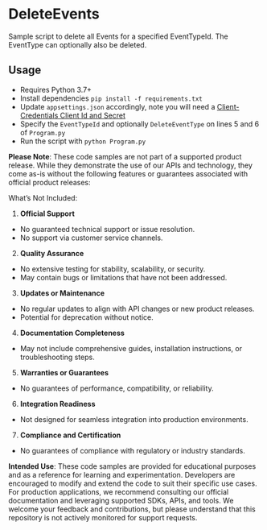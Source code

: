 # DeleteEvents

Sample script to delete all Events for a specified EventTypeId.  The EventType can optionally also be deleted.

## Usage
- Requires Python 3.7+
- Install dependencies `pip install -f requirements.txt`
- Update `appsettings.json` accordingly, note you will need a [Client-Credentials Client Id and Secret](https://docs.aveva.com/bundle/connect-data-services/page/1263324.html) 
- Specify the `EventTypeId` and optionally `DeleteEventType` on lines 5 and 6 of `Program.py`
- Run the script with `python Program.py`

**Please Note**: These code samples are not part of a supported product release. While they demonstrate the use of our APIs and technology, they come as-is without the following features or guarantees associated with official product releases:

What’s Not Included:

1. **Official Support**
* No guaranteed technical support or issue resolution.
* No support via customer service channels.
2. **Quality Assurance**
* No extensive testing for stability, scalability, or security.
* May contain bugs or limitations that have not been addressed.
3. **Updates or Maintenance**
* No regular updates to align with API changes or new product releases.
* Potential for deprecation without notice.
4. **Documentation Completeness**
* May not include comprehensive guides, installation instructions, or troubleshooting steps.
5. **Warranties or Guarantees**
* No guarantees of performance, compatibility, or reliability.
6. **Integration Readiness**
* Not designed for seamless integration into production environments.
7. **Compliance and Certification**
* No guarantees of compliance with regulatory or industry standards.

**Intended Use**:
These code samples are provided for educational purposes and as a reference for learning and experimentation. Developers are encouraged to modify and extend the code to suit their specific use cases. For production applications, we recommend consulting our official documentation and leveraging supported SDKs, APIs, and tools.
We welcome your feedback and contributions, but please understand that this repository is not actively monitored for support requests.